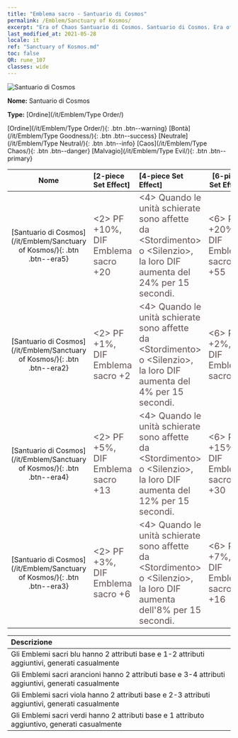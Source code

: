 ```yaml
---
title: "Emblema sacro - Santuario di Cosmos"
permalink: /Emblem/Sanctuary of Kosmos/
excerpt: "Era of Chaos Santuario di Cosmos. Santuario di Cosmos. Era of Chaos Emblema sacro Santuario di Cosmos. Era of Chaos Ordine Santuario di Cosmos"
last_modified_at: 2021-05-28
locale: it
ref: "Sanctuary of Kosmos.md"
toc: false
QR: rune_107
classes: wide
---
```


  ![Santuario di Cosmos](/images/r/rune_icon_307.png)

 **Nome:** Santuario di Cosmos

 **Type:** [Ordine](/it/Emblem/Type Order/)

  [Ordine](/it/Emblem/Type Order/){: .btn .btn--warning}   [Bontà](/it/Emblem/Type Goodness/){: .btn .btn--success}   [Neutrale](/it/Emblem/Type Neutral/){: .btn .btn--info}   [Caos](/it/Emblem/Type Chaos/){: .btn .btn--danger}   [Malvagio](/it/Emblem/Type Evil/){: .btn .btn--primary} 

  |  Nome    | [2-piece Set Effect] | [4-piece Set Effect] | [6-piece Set Effect]  | 
  |:-----------------------:|:-------------------|:-----------------|----------------| 
  | [Santuario di Cosmos](/it/Emblem/Sanctuary of Kosmos/){: .btn .btn--era5} | <span style="color: #645252;font-size:20px">&lt;2&gt; PF +10%, DIF Emblema sacro +20</span> | <span style="color: #645252;font-size:20px">&lt;4&gt; Quando le unità schierate sono affette da &lt;Stordimento&gt; o &lt;Silenzio&gt;, la loro DIF aumenta del 24% per 15 secondi.</span> | <span style="color: #645252;font-size:20px">&lt;6&gt; PF +20%, DIF Emblema sacro +55</span> | 
  | [Santuario di Cosmos](/it/Emblem/Sanctuary of Kosmos/){: .btn .btn--era2} | <span style="color: #645252;font-size:20px">&lt;2&gt; PF +1%, DIF Emblema sacro +2</span> | <span style="color: #645252;font-size:20px">&lt;4&gt; Quando le unità schierate sono affette da &lt;Stordimento&gt; o &lt;Silenzio&gt;, la loro DIF aumenta del 4% per 15 secondi.</span> | <span style="color: #645252;font-size:20px">&lt;6&gt; PF +2%, DIF Emblema sacro +6</span> | 
  | [Santuario di Cosmos](/it/Emblem/Sanctuary of Kosmos/){: .btn .btn--era4} | <span style="color: #645252;font-size:20px">&lt;2&gt; PF +5%, DIF Emblema sacro +13</span> | <span style="color: #645252;font-size:20px">&lt;4&gt; Quando le unità schierate sono affette da &lt;Stordimento&gt; o &lt;Silenzio&gt;, la loro DIF aumenta del 12% per 15 secondi.</span> | <span style="color: #645252;font-size:20px">&lt;6&gt; PF +15%, DIF Emblema sacro +30</span> | 
  | [Santuario di Cosmos](/it/Emblem/Sanctuary of Kosmos/){: .btn .btn--era3} | <span style="color: #645252;font-size:20px">&lt;2&gt; PF +3%, DIF Emblema sacro +6</span> | <span style="color: #645252;font-size:20px">&lt;4&gt; Quando le unità schierate sono affette da &lt;Stordimento&gt; o &lt;Silenzio&gt;, la loro DIF aumenta dell'8% per 15 secondi.</span> | <span style="color: #645252;font-size:20px">&lt;6&gt; PF +7%, DIF Emblema sacro +16</span> | 

  |         Descrizione            | 
  |:-------------------------------|
  | Gli Emblemi sacri blu hanno 2 attributi base e 1-2 attributi aggiuntivi, generati casualmente |
  | Gli Emblemi sacri arancioni hanno 2 attributi base e 3-4 attributi aggiuntivi, generati casualmente |
  | Gli Emblemi sacri viola hanno 2 attributi base e 2-3 attributi aggiuntivi, generati casualmente |
  | Gli Emblemi sacri verdi hanno 2 attributi base e 1 attributo aggiuntivo, generati casualmente |
